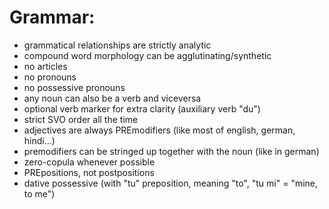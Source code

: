# Grammar:
- grammatical relationships are strictly analytic
- compound word morphology can be agglutinating/synthetic
- no articles
- no pronouns
- no possessive pronouns
- any noun can also be a verb and viceversa
- optional verb marker for extra clarity (auxiliary verb "du")
- strict SVO order all the time
- adjectives are always PREmodifiers (like most of english, german, hindi...)
- premodifiers can be stringed up together with the noun (like in german)
- zero-copula whenever possible
- PREpositions, not postpositions
- dative possessive (with "tu" preposition, meaning "to", "tu mi" = "mine, to me")
